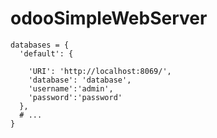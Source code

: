 # odooSimpleWebServer
```
databases = {
  'default': {

    'URI': 'http://localhost:8069/',
    'database': 'database',
    'username':'admin',
    'password':'password'
  },
  # ...
}
```
